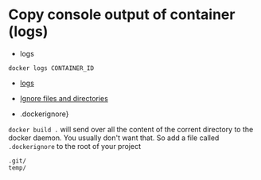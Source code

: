 # Copy console output of container (logs)

* logs

```
docker logs CONTAINER_ID
```

* [logs](https://docs.docker.com/engine/reference/commandline/logs/)

 - [Ignore files and directories](./docker-commands/ignore-files-and-directories.md)
* .dockerignore}

`docker build .`   will send over all the content of the corrent directory to the docker
daemon. You usually don't want that. So add a file called `.dockerignore` to the root
of your project

```
.git/
temp/
```


